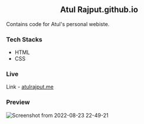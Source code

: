 <h2 align="center"> Atul Rajput.github.io</h2>

Contains code for Atul's personal webiste.



### Tech Stacks
- HTML
- CSS

### Live
Link - [atulrajput.me](http://atulrajput.me/)

### Preview
![Screenshot from 2022-08-23 22-49-21](file:///home/atul/Pictures/portscreen.png)

